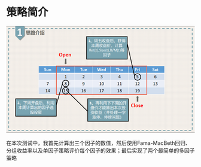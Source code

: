 # 策略简介

![clsl](readme/clsl.png)

在本次测试中，我首先计算出三个因子的数值，然后使用Fama-MacBeth回归、分组收益率以及单因子策略评价每个因子的效果；最后实现了两个最简单的多因子策略

